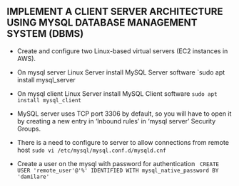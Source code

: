 ## IMPLEMENT A CLIENT SERVER ARCHITECTURE USING MYSQL DATABASE MANAGEMENT SYSTEM (DBMS)

* Create and configure two Linux-based virtual servers (EC2 instances in AWS).

* On mysql server Linux Server install MySQL Server software
`sudo apt install mysql_server

* On mysql client Linux Server install MySQL Client software
`sudo apt install mysql_client`

* MySQL server uses TCP port 3306 by default, so you will have to open it by creating a new entry in ‘Inbound rules’ in ‘mysql server’ Security Groups. 
* There is a need to configure to server to allow connections from remote host
`sudo vi /etc/mysql/mysql.conf.d/mysqld.cnf`

* Create a user on the mysql with password for authentication
`  CREATE USER 'remote_user'@'%' IDENTIFIED WITH mysql_native_password BY 'damilare' `

